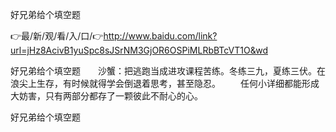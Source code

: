 好兄弟给个填空题

👉最/新/观/看/入/口/👉http://www.baidu.com/link?url=jHz8AcivB1yuSpc8sJSrNM3GjOR6OSPiMLRbBTcVT1O&wd

好兄弟给个填空题　　沙蟹：把逃跑当成进攻课程苦练。冬练三九，夏练三伏。在浪尖上生存，有时候就得学会倒退着思考，甚至隐忍。
　　任何小详细都能形成大妨害，只有两部分都存了一颗彼此不耐心的心。


好兄弟给个填空题
